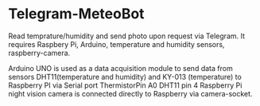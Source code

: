 # Telegram-MeteoBot
Read temprature/humidity and send photo upon request via Telegram. It requires Raspbery Pi, Arduino, temperature and humidity sensors, raspberry-camera.

Arduino UNO is used as a data acquisition module to send data from sensors DHT11(temperature and humidity) and KY-013 (temperature) to Raspberry PI via Serial port
  ThermistorPin A0
  DHT11 pin 4
Raspberry Pi night vision camera is connected directly to Raspberry via camera-socket.

